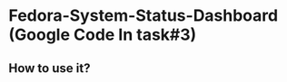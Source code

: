 Fedora-System-Status-Dashboard (Google Code In task#3)
==============================

How to use it?
------------------------------
